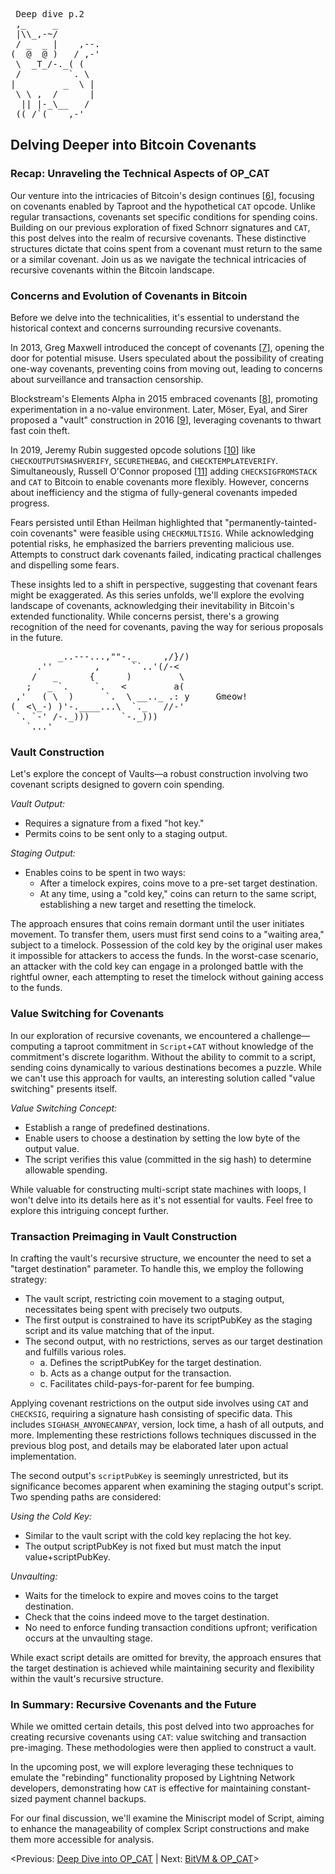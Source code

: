 <pre> Deep dive p.2
 ,_     _
 |\\_,-~/
 / _  _ |    ,--.
(  @  @ )   / ,-'
 \  _T_/-._( (
 /         `. \
|         _  \ |
 \ \ ,  /      |
  || |-_\__   /
 ((_/`(____,-'        
</pre>
## Delving Deeper into Bitcoin Covenants

### **Recap: Unraveling the Technical Aspects of OP_CAT**

Our venture into the intricacies of Bitcoin's design continues [[6](https://www.wpsoftware.net/andrew/blog/cat-and-schnorr-tricks-ii.html)], focusing on covenants enabled by Taproot and the hypothetical `CAT` opcode. Unlike regular transactions, covenants set specific conditions for spending coins. Building on our previous exploration of fixed Schnorr signatures and `CAT`, this post delves into the realm of recursive covenants. These distinctive structures dictate that coins spent from a covenant must return to the same or a similar covenant. Join us as we navigate the technical intricacies of recursive covenants within the Bitcoin landscape.

### **Concerns and Evolution of Covenants in Bitcoin**

Before we delve into the technicalities, it's essential to understand the historical context and concerns surrounding recursive covenants.

In 2013, Greg Maxwell introduced the concept of covenants [[7](https://bitcointalk.org/index.php?topic=278122.0)], opening the door for potential misuse. Users speculated about the possibility of creating one-way covenants, preventing coins from moving out, leading to concerns about surveillance and transaction censorship.

Blockstream's Elements Alpha in 2015 embraced covenants [[8](https://blog.blockstream.com/en-covenants-in-elements-alpha/)], promoting experimentation in a no-value environment. Later, Möser, Eyal, and Sirer proposed a "vault" construction in 2016 [[9](https://hackingdistributed.com/2016/02/26/how-to-implement-secure-bitcoin-vaults/)], leveraging covenants to thwart fast coin theft.

In 2019, Jeremy Rubin suggested opcode solutions [[10](https://lists.linuxfoundation.org/pipermail/bitcoin-dev/2019-May/016934.html)] like `CHECKOUTPUTSHASHVERIFY`, `SECURETHEBAG`, and `CHECKTEMPLATEVERIFY`. Simultaneously, Russell O'Connor proposed [[11](https://lists.linuxfoundation.org/pipermail/bitcoin-dev/2019-May/016946.html)] adding `CHECKSIGFROMSTACK` and `CAT` to Bitcoin to enable covenants more flexibly. However, concerns about inefficiency and the stigma of fully-general covenants impeded progress.

Fears persisted until Ethan Heilman highlighted that "permanently-tainted-coin covenants" were feasible using `CHECKMULTISIG`. While acknowledging potential risks, he emphasized the barriers preventing malicious use. Attempts to construct dark covenants failed, indicating practical challenges and dispelling some fears.

These insights led to a shift in perspective, suggesting that covenant fears might be exaggerated. As this series unfolds, we'll explore the evolving landscape of covenants, acknowledging their inevitability in Bitcoin's extended functionality. While concerns persist, there's a growing recognition of the need for covenants, paving the way for serious proposals in the future.

<pre>
         _..---...,""-._     ,/}/)
     .''        ,      ``..'(/-<
    /   _      {      )         \
   ;   _ `.     `.   <         a(        
 ,'   ( \  )      `.  \ __.._ .: y     Gmeow!
(  <\_-) )'-.____...\  `._   //-'
 `. `-' /-._)))      `-._)))
   `...'         
</pre>

### **Vault Construction**

Let's explore the concept of Vaults—a robust construction involving two covenant scripts designed to govern coin spending.

*Vault Output:*

  - Requires a signature from a fixed "hot key."
  - Permits coins to be sent only to a staging output.

*Staging Output:*

  - Enables coins to be spent in two ways:
    - After a timelock expires, coins move to a pre-set target destination.
    - At any time, using a "cold key," coins can return to the same script, establishing a new target and resetting the timelock.
  
The approach ensures that coins remain dormant until the user initiates movement. To transfer them, users must first send coins to a "waiting area," subject to a timelock. Possession of the cold key by the original user makes it impossible for attackers to access the funds. In the worst-case scenario, an attacker with the cold key can engage in a prolonged battle with the rightful owner, each attempting to reset the timelock without gaining access to the funds.

### **Value Switching for Covenants**

In our exploration of recursive covenants, we encountered a challenge—computing a taproot commitment in `Script`+`CAT` without knowledge of the commitment's discrete logarithm. Without the ability to commit to a script, sending coins dynamically to various destinations becomes a puzzle. While we can't use this approach for vaults, an interesting solution called "value switching" presents itself.

*Value Switching Concept:*

  - Establish a range of predefined destinations.
  - Enable users to choose a destination by setting the low byte of the output value.
  - The script verifies this value (committed in the sig hash) to determine allowable spending.

While valuable for constructing multi-script state machines with loops, I won't delve into its details here as it's not essential for vaults. Feel free to explore this intriguing concept further.

### **Transaction Preimaging in Vault Construction**

In crafting the vault's recursive structure, we encounter the need to set a "target destination" parameter. To handle this, we employ the following strategy:

- The vault script, restricting coin movement to a staging output, necessitates being spent with precisely two outputs.
- The first output is constrained to have its scriptPubKey as the staging script and its value matching that of the input.
- The second output, with no restrictions, serves as our target destination and fulfills various roles.
   - a. Defines the scriptPubKey for the target destination.
   - b. Acts as a change output for the transaction.
   - c. Facilitates child-pays-for-parent for fee bumping.
 
Applying covenant restrictions on the output side involves using `CAT` and `CHECKSIG`, requiring a signature hash consisting of specific data. This includes `SIGHASH_ANYONECANPAY`, version, lock time, a hash of all outputs, and more. Implementing these restrictions follows techniques discussed in the previous blog post, and details may be elaborated later upon actual implementation.

The second output's `scriptPubKey` is seemingly unrestricted, but its significance becomes apparent when examining the staging output's script. Two spending paths are considered:

*Using the Cold Key:*

- Similar to the vault script with the cold key replacing the hot key.
- The output scriptPubKey is not fixed but must match the input value+scriptPubKey.

*Unvaulting:*

- Waits for the timelock to expire and moves coins to the target destination.
- Check that the coins indeed move to the target destination.
- No need to enforce funding transaction conditions upfront; verification occurs at the unvaulting stage.

While exact script details are omitted for brevity, the approach ensures that the target destination is achieved while maintaining security and flexibility within the vault's recursive structure.

### **In Summary: Recursive Covenants and the Future**

While we omitted certain details, this post delved into two approaches for creating recursive covenants using `CAT`: value switching and transaction pre-imaging. These methodologies were then applied to construct a vault.

In the upcoming post, we will explore leveraging these techniques to emulate the "rebinding" functionality proposed by Lightning Network developers, demonstrating how `CAT` is effective for maintaining constant-sized payment channel backups.

For our final discussion, we'll examine the Miniscript model of Script, aiming to enhance the manageability of complex Script constructions and make them more accessible for analysis. 

<Previous: [Deep Dive into OP_CAT](https://github.com/kukuruza7/AliveCats/blob/main/07.Deep_Dive_into_OP_CAT.md) | Next: [BitVM & OP_CAT](https://github.com/kukuruza7/AliveCats/blob/main/09.BitVM_and_OP_CAT.md)>

